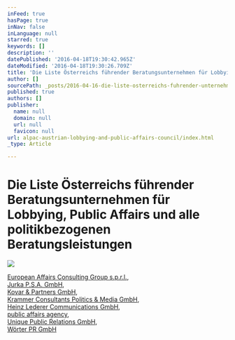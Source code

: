 ```yaml
---
inFeed: true
hasPage: true
inNav: false
inLanguage: null
starred: true
keywords: []
description: ''
datePublished: '2016-04-18T19:30:42.965Z'
dateModified: '2016-04-18T19:30:26.709Z'
title: 'Die Liste Österreichs führender Beratungsunternehmen für Lobbying, Public Affairs und alle politikbezogenen Beratungsleistungen'
author: []
sourcePath: _posts/2016-04-16-die-liste-osterreichs-fuhrender-unternehmen-fur-lobbying-pu.md
published: true
authors: []
publisher:
  name: null
  domain: null
  url: null
  favicon: null
url: alpac-austrian-lobbying-and-public-affairs-council/index.html
_type: Article

---
```

# Die Liste Österreichs führender Beratungsunternehmen für Lobbying, Public Affairs und alle politikbezogenen Beratungsleistungen
![](https://the-grid-user-content.s3-us-west-2.amazonaws.com/aeed3411-0dda-48d2-a097-b6ad1bc44e6a.jpg)

[European
Affairs Consulting Group s.p.r.l.][0],   
[Jurka P.S.A. GmbH][1],   
[Kovar & Partners
GmbH][2],   
[Krammer Consultants Politics & Media GmbH][3],   
[Heinz Lederer
Communications GmbH][4],   
[public affairs agency][5],   
[Unique Public Relations GmbH][6],   
[Wörter
PR GmbH][7]

[0]: http://www.eacongroup.eu/deu/
[1]: http://www.karljurka.com/
[2]: http://www.publicaffairs.cc/
[3]: http://www.krammer-consultants.com/
[4]: http://www.lederer-communication.at/
[5]: http://www.public-affairs-agency.net/agentur/
[6]: https://www.unique-relations.at/
[7]: http://www.wolfgangwoerter.com/